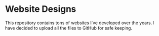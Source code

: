 # Website Designs
This repository contains tons of websites I've developed over the years. I have decided to upload all the files to GitHub for safe keeping. 
